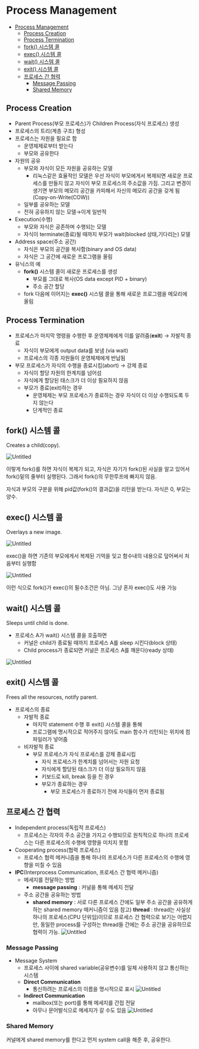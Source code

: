 # Process Management

- [Process Management](#process-management)
  - [Process Creation](#process-creation)
  - [Process Termination](#process-termination)
  - [fork() 시스템 콜](#fork-시스템-콜)
  - [exec() 시스템 콜](#exec-시스템-콜)
  - [wait() 시스템 콜](#wait-시스템-콜)
  - [exit() 시스템 콜](#exit-시스템-콜)
  - [프로세스 간 협력](#프로세스-간-협력)
    - [Message Passing](#message-passing)
    - [Shared Memory](#shared-memory)

## Process Creation

- Parent Process(부모 프로세스)가 Children Process(자식 프로세스) 생성
- 프로세스의 트리(계층 구조) 형성
- 프로세스는 자원을 필요로 함
  - 운영체제로부터 받는다
  - 부모와 공유한다
- 자원의 공유
  - 부모와 자식이 모든 자원을 공유하는 모델
    - 리눅스같은 효율적인 모델은 우선 자식이 부모에게서 복제되면 새로운 프로세스를 만들지 않고 자식이 부모 프로세스의 주소값을 가짐. 그리고 변경이 생기면 부모의 메모리 공간을 카피해서 자신의 메모리 공간을 갖게 됨(Copy-on-Write(COW))
  - 일부를 공유하는 모델
  - 전혀 공유하지 않는 모델→이게 일반적
- Execution(수행)
  - 부모와 자식은 공존하며 수행되는 모델
  - 자식이 terminate(종료)될 때까지 부모가 wait(blocked 상태,기다리는) 모델
- Address space(주소 공간)
  - 자식은 부모의 공간을 복사함(binary and OS data)
  - 자식은 그 공간에 새로운 프로그램을 올림
- 유닉스의 예
  - **fork()** 시스템 콜이 새로운 프로세스를 생성
    - 부모를 그대로 복사(OS data except PID + binary)
    - 주소 공간 할당
  - fork 다음에 이어지는 **exec()** 시스템 콜을 통해 새로운 프로그램을 메모리에 올림

## Process Termination

- 프로세스가 마지막 명령을 수행한 후 운영체제에게 이를 알려줌(**exit**) → 자발적 종료
  - 자식이 부모에게 output data를 보냄 (via wait)
  - 프로세스의 각종 자원들이 운영체제에게 반납됨
- 부모 프로세스가 자식의 수행을 종료시킴(abort) → 강제 종료
  - 자식이 할당 자원의 한계치를 넘어섬
  - 자식에게 할당된 태스크가 더 이상 필요하지 않음
  - 부모가 종료(exit)하는 경우
    - 운영체제는 부모 프로세스가 종료하는 경우 자식이 더 이상 수행되도록 두지 않는다
    - 단계적인 종료

## fork() 시스템 콜

Creates a child(copy).

![Untitled](Process%20Management%204f1bdc915aac4c0d8af1bd634a91c887/Untitled.png)

이렇게 fork()를 하면 자식이 복제가 되고, 자식은 자기가 fork()된 사실을 알고 있어서 fork()밑의 줄부터 실행된다. 그래서 fork()의 무한루프에 빠지지 않음.

자식과 부모의 구분을 위해 pid값(fork()의 결과값)을 리턴을 받는다. 자식은 0, 부모는 양수.

## exec() 시스템 콜

Overlays a new image.

![Untitled](Process%20Management%204f1bdc915aac4c0d8af1bd634a91c887/Untitled%201.png)

exec()을 하면 기존의 부모에게서 복제된 기억을 잊고 함수내의 내용으로 덮어써서 처음부터 실행함

![Untitled](Process%20Management%204f1bdc915aac4c0d8af1bd634a91c887/Untitled%202.png)

이런 식으로 fork()가 exec()의 필수조건은 아님. 그냥 혼자 exec()도 사용 가능

## wait() 시스템 콜

Sleeps until child is done.

- 프로세스 A가 wait() 시스템 콜을 호출하면
  - 커널은 child가 종료될 때까지 프로세스 A를 sleep 시킨다(block 상태)
  - Child process가 종료되면 커널은 프로세스 A를 깨운다(ready 상태)

![Untitled](Process%20Management%204f1bdc915aac4c0d8af1bd634a91c887/Untitled%203.png)

## exit() 시스템 콜

Frees all the resources, notify parent.

- 프로세스의 종료
  - 자발적 종료
    - 마지막 statement 수행 후 exit() 시스템 콜을 통해
    - 프로그램에 명시적으로 적어주지 않아도 main 함수가 리턴되는 위치에 컴파일러가 넣어줌
  - 비자발적 종료
    - 부모 프로세스가 자식 프로세스를 강제 종료시킴
      - 자식 프로세스가 한계치를 넘어서는 자원 요청
      - 자식에게 할당된 태스크가 더 이상 필요하지 않음
      - 키보드로 kill, break 등을 친 경우
      - 부모가 종료하는 경우
        - 부모 프로세스가 종료하기 전에 자식들이 먼저 종료됨

## 프로세스 간 협력

- Independent process(독립적 프로세스)
  - 프로세스는 각자의 주소 공간을 가지고 수행되므로 원칙적으로 하나의 프로세스는 다른 프로세스의 수행에 영향을 미치지 못함
- Cooperating process(협력 프로세스)
  - 프로세스 협력 메커니즘을 통해 하나의 프로세스가 다른 프로세스의 수행에 영향을 미칠 수 있음
- **IPC**(Interprocess Communication, 프로세스 간 협력 메커니즘)
  - 메세지를 전달하는 방법
    - **message passing** : 커널을 통해 메세지 전달
  - 주소 공간을 공유하는 방법
    - **shared memory** : 서로 다른 프로세스 간에도 일부 주소 공간을 공유하게 하는 shared memory 메커니즘이 있음
    참고) **thread** : thread는 사실상 하나의 프로세스(CPU 단위임)이므로 프로세스 간 협력으로 보기는 어렵지만, 동일한 process를 구성하는 thread들 간에는 주소 공간을 공유하므로 협력이 가능.
  ![Untitled](Process%20Management%204f1bdc915aac4c0d8af1bd634a91c887/Untitled%204.png)

### Message Passing

- Message System
  - 프로세스 사이에 shared variable(공유변수)를 일체 사용하지 않고 통신하는 시스템
  - **Direct Communication**
    - 통신하려는 프로세스의 이름을 명시적으로 표시
    ![Untitled](Process%20Management%204f1bdc915aac4c0d8af1bd634a91c887/Untitled%205.png)
  - **Indirect Communication**
    - mailbox(또는 port)를 통해 메세지를 간접 전달
    - 아무나 문어발식으로 메세지가 갈 수도 있음
    ![Untitled](Process%20Management%204f1bdc915aac4c0d8af1bd634a91c887/Untitled%206.png)

### Shared Memory

커널에게 shared memory를 한다고 먼저 system call을 해준 후, 공유한다.
